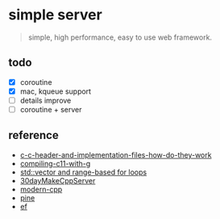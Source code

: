 # simple server

> simple, high performance, easy to use web framework.

## todo

- [x] coroutine
- [x] mac, kqueue support
- [ ] details improve
- [ ] coroutine + server

## reference

- [c-c-header-and-implementation-files-how-do-they-work](https://stackoverflow.com/questions/9224537/c-c-header-and-implementation-files-how-do-they-work)
- [compiling-c11-with-g](https://stackoverflow.com/questions/10363646/compiling-c11-with-g)
- [std::vector and range-based for loops](https://www.math.ucla.edu/~akrieger/teaching/19w/pic10c/vector.html)
- [30dayMakeCppServer](https://github.com/yuesong-feng/30dayMakeCppServer)
- [modern-cpp](https://changkun.de/modern-cpp/zh-cn/01-intro/)
- [pine](https://github.com/yuesong-feng/pine)
- [ef](https://github.com/fengyoulin/ef)
